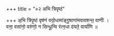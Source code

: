 +++
title = "०२ अभि त्रिपृष्ठं"

+++
अ॒भि त्रि॑पृ॒ष्ठं वृष॑णं वयो॒धामा॑ङ्गू॒षाणा॑मवावशन्त॒ वाणीः॑ ।  
वना॒ वसा॑नो॒ वरु॑णो॒ न सिन्धू॒न्वि र॑त्न॒धा द॑यते॒ वार्या॑णि ॥